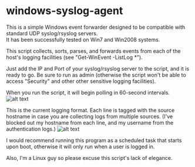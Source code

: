 # windows-syslog-agent
This is a simple Windows event forwarder designed to be compatible with standard UDP syslog/rsyslog servers.  
It has been successfully tested on Win7 and Win2008 systems.

This script collects, sorts, parses, and forwards events from each of the host's logging facilities (see "Get-WinEvent -ListLog *").

Just add the IP and Port of your syslog/rsyslog server to the script, and it is ready to go.
Be sure to run as admin (otherwise the script won't be able to access "Security" and other other sensitive logging facilities).

When you run the script, it will begin polling in 60-second intervals.
![alt text](http://81.4.111.62/ScreenShots/logger.PNG)

This is the current logging format.  Each line is tagged with the source hostname in case you are collecting logs from multiple sources. (I've blocked out my hostname from each line, and my username from the authentication logs.)
![alt text](http://81.4.111.62/ScreenShots/logs.PNG)

I would recommend running this program as a scheduled task that starts upon boot, otherwise it will only run when a user is logged in.

Also, I'm a Linux guy so please excuse this script's lack of elegance.

